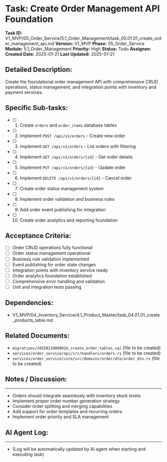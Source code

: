 # Task: Create Order Management API Foundation

**Task ID:** V1_MVP/05_Order_Service/5.1_Order_Management/task_05.01.01_create_order_management_api.md
**Version:** V1_MVP
**Phase:** 05_Order_Service
**Module:** 5.1_Order_Management
**Priority:** High
**Status:** Todo
**Assignee:**
**Created Date:** 2025-01-21
**Last Updated:** 2025-01-21

## Detailed Description:
Create the foundational order management API with comprehensive CRUD operations, status management, and integration points with inventory and payment services.

## Specific Sub-tasks:
- [ ] 1. Create `orders` and `order_items` database tables
- [ ] 2. Implement `POST /api/v1/orders` - Create new order
- [ ] 3. Implement `GET /api/v1/orders` - List orders with filtering
- [ ] 4. Implement `GET /api/v1/orders/{id}` - Get order details
- [ ] 5. Implement `PUT /api/v1/orders/{id}` - Update order
- [ ] 6. Implement `DELETE /api/v1/orders/{id}` - Cancel order
- [ ] 7. Create order status management system
- [ ] 8. Implement order validation and business rules
- [ ] 9. Add order event publishing for integration
- [ ] 10. Create order analytics and reporting foundation

## Acceptance Criteria:
- [ ] Order CRUD operations fully functional
- [ ] Order status management operational
- [ ] Business rule validation implemented
- [ ] Event publishing for order state changes
- [ ] Integration points with inventory service ready
- [ ] Order analytics foundation established
- [ ] Comprehensive error handling and validation
- [ ] Unit and integration tests passing

## Dependencies:
- V1_MVP/04_Inventory_Service/4.1_Product_Master/task_04.01.01_create_products_table.md

## Related Documents:
- `migrations/20250110000016_create_order_tables.sql` (file to be created)
- `services/order_service/api/src/handlers/orders.rs` (file to be created)
- `services/order_service/core/src/domains/order/dto/order_dto.rs` (file to be created)

## Notes / Discussion:
---
* Orders should integrate seamlessly with inventory stock levels
* Implement proper order number generation strategy
* Consider order splitting and merging capabilities
* Add support for order templates and recurring orders
* Implement order priority and SLA management

## AI Agent Log:
---
* (Log will be automatically updated by AI agent when starting and executing task)
